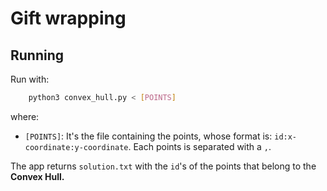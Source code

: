 # Gift wrapping 
## Running
Run with:
```bash
    python3 convex_hull.py < [POINTS]
```
where:
- `[POINTS]`: It's the file containing the points, whose format is: `id:x-coordinate:y-coordinate`. Each points is separated with a `,`.

The app returns `solution.txt` with the `id`'s of the points that belong to the **Convex Hull.**

